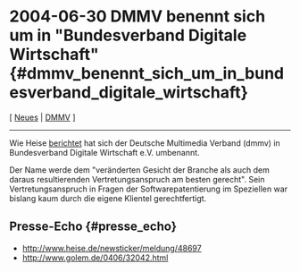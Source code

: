 # 2004-06-30 DMMV benennt sich um in \"Bundesverband Digitale Wirtschaft\" {#dmmv_benennt_sich_um_in_bundesverband_digitale_wirtschaft}

\[ [ Neues](SwpatcninoDe "wikilink") \| [ DMMV](SwpatdmmvDe "wikilink")
\]

------------------------------------------------------------------------

Wie Heise
[berichtet](http://www.heise.de/newsticker/meldung/48697 "wikilink") hat
sich der Deutsche Multimedia Verband (dmmv) in Bundesverband Digitale
Wirtschaft e.V. umbenannt.

Der Name werde dem \"veränderten Gesicht der Branche als auch dem daraus
resultierenden Vertretungsanspruch am besten gerecht\". Sein
Vertretungsanspruch in Fragen der Softwarepatentierung im Speziellen war
bislang kaum durch die eigene Klientel gerechtfertigt.

## Presse-Echo {#presse_echo}

-   <http://www.heise.de/newsticker/meldung/48697>
-   <http://www.golem.de/0406/32042.html>
